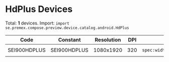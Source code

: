 # HdPlus Devices

Total: **1** devices. Import: `import se.premex.compose.preview.device.catalog.android.HdPlus`

| Code | Constant | Resolution | DPI | Compose Spec | Preview Usage |
|------|----------|------------|-----|-------------|---------------|
| SEI900HDPLUS | SEI900HDPLUS | 1080x1920 | 320 | `spec:width=1080px,height=1920px,dpi=320` | `@Preview(device = HdPlus.SEI900HDPLUS)` |

<!-- Generated automatically. Do not edit manually. -->
